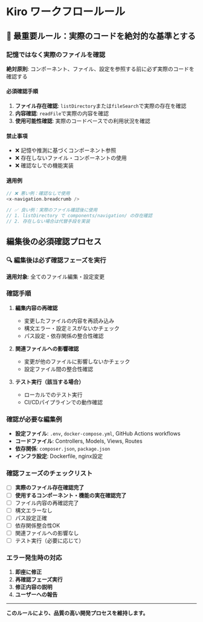 # Kiro ワークフロールール

## 🚨 最重要ルール：実際のコードを絶対的な基準とする

### 記憶ではなく実際のファイルを確認

**絶対原則**: コンポーネント、ファイル、設定を参照する前に必ず実際のコードを確認する

#### 必須確認手順
1. **ファイル存在確認**: `listDirectory`または`fileSearch`で実際の存在を確認
2. **内容確認**: `readFile`で実際の内容を確認
3. **使用可能性確認**: 実際のコードベースでの利用状況を確認

#### 禁止事項
- ❌ 記憶や推測に基づくコンポーネント参照
- ❌ 存在しないファイル・コンポーネントの使用
- ❌ 確認なしでの機能実装

#### 適用例
```php
// ❌ 悪い例：確認なしで使用
<x-navigation.breadcrumb />

// ✅ 良い例：実際のファイル確認後に使用
// 1. listDirectory で components/navigation/ の存在確認
// 2. 存在しない場合は代替手段を実装
```

## 編集後の必須確認プロセス

### 🔍 編集後は必ず確認フェーズを実行

**適用対象**: 全てのファイル編集・設定変更

### 確認手順

1. **編集内容の再確認**
   - 変更したファイルの内容を再読み込み
   - 構文エラー・設定ミスがないかチェック
   - パス設定・依存関係の整合性確認

2. **関連ファイルへの影響確認**
   - 変更が他のファイルに影響しないかチェック
   - 設定ファイル間の整合性確認

3. **テスト実行（該当する場合）**
   - ローカルでのテスト実行
   - CI/CDパイプラインでの動作確認

### 確認が必要な編集例

- **設定ファイル**: `.env`, `docker-compose.yml`, GitHub Actions workflows
- **コードファイル**: Controllers, Models, Views, Routes
- **依存関係**: `composer.json`, `package.json`
- **インフラ設定**: Dockerfile, nginx設定

### 確認フェーズのチェックリスト

- [ ] **実際のファイル存在確認完了**
- [ ] **使用するコンポーネント・機能の実在確認完了**
- [ ] ファイル内容の再確認完了
- [ ] 構文エラーなし
- [ ] パス設定正確
- [ ] 依存関係整合性OK
- [ ] 関連ファイルへの影響なし
- [ ] テスト実行（必要に応じて）

### エラー発生時の対応

1. **即座に修正**
2. **再確認フェーズ実行**
3. **修正内容の説明**
4. **ユーザーへの報告**

---

**このルールにより、品質の高い開発プロセスを維持します。**